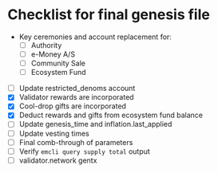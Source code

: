 # Checklist for final genesis file

* Key ceremonies and account replacement for:
  * [ ] Authority
  * [ ] e-Money A/S
  * [ ] Community Sale
  * [ ] Ecosystem Fund
* [ ] Update restricted_denoms account
* [x] Validator rewards are incorporated
* [x] Cool-drop gifts are incorporated
* [x] Deduct rewards and gifts from ecosystem fund balance
* [ ] Update genesis_time and inflation.last_applied
* [ ] Update vesting times
* [ ] Final comb-through of parameters
* [ ] Verify `emcli query supply total` output
* [ ] validator.network gentx
